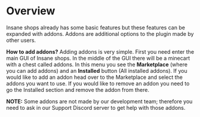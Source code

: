 # Overview
Insane shops already has some basic features but these features can be expanded with addons. Addons are additional options to the plugin made by other users.
<br>

**How to add addons?**
Adding addons is very simple. 
First you need enter the main GUI of Insane shops. In the middle of the GUI there will be a minecart with a chest called addons. In this menu you see the **Marketplace** (where you can add addons) and an **Installed** button (All installed addons). If you would like to add an addon head over to the Marketplace and select the addons you want to use.
If you would like to remove an addon you need to go the Installed section and remove the addon from there.
<br>

**NOTE:**
Some addons are not made by our development team; therefore you need to ask in our Support Discord server to get help with those addons.
